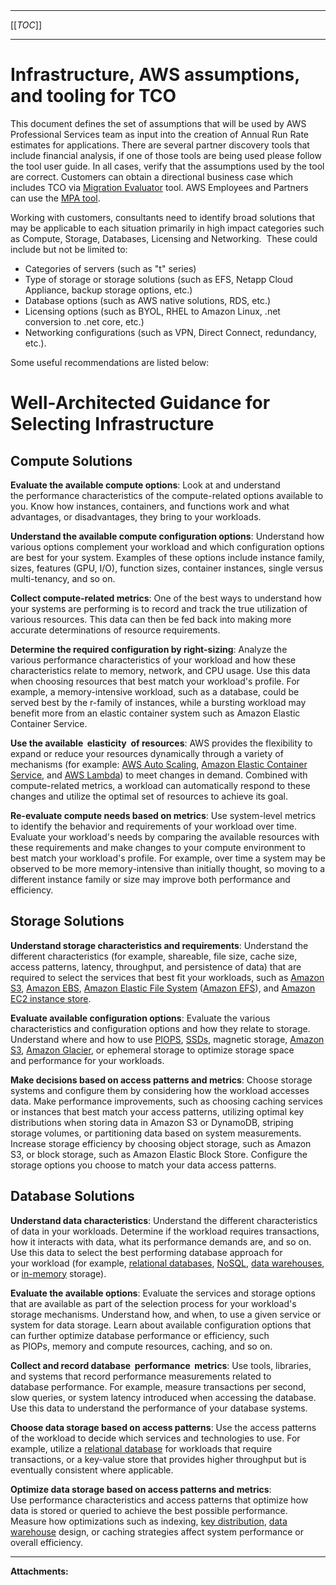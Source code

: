   

  

|    |    |    |    |
| --- | --- | --- | --- |

  

* * *

[[_TOC_]]

* * *

Infrastructure, AWS assumptions, and tooling for TCO
====================================================

This document defines the set of assumptions that will be used by AWS Professional Services team as input into the creation of Annual Run Rate estimates for applications. There are several partner discovery tools that include financial analysis, if one of those tools are being used please follow the tool user guide. In all cases, verify that the assumptions used by the tool are correct. Customers can obtain a directional business case which includes TCO via [Migration Evaluator](https://aws.amazon.com/migration-evaluator/) tool. AWS Employees and Partners can use the [MPA tool](http://mpa-proserve.amazonaws.com/).

Working with customers, consultants need to identify broad solutions that may be applicable to each situation primarily in high impact categories such as Compute, Storage, Databases, Licensing and Networking.  These could include but not be limited to:

*   Categories of servers (such as "t" series)
*   Type of storage or storage solutions (such as EFS, Netapp Cloud Appliance, backup storage options, etc.)
*   Database options (such as AWS native solutions, RDS, etc.)
*   Licensing options (such as BYOL, RHEL to Amazon Linux, .net conversion to .net core, etc.)
*   Networking configurations (such as VPN, Direct Connect, redundancy, etc.). 

  

Some useful recommendations are listed below:

Well-Architected Guidance for Selecting Infrastructure
======================================================

Compute Solutions
-----------------

**Evaluate the available compute options**: Look at and understand the performance characteristics of the compute-related options available to you. Know how instances, containers, and functions work and what advantages, or disadvantages, they bring to your workloads.

**Understand the available compute configuration options**: Understand how various options complement your workload and which configuration options are best for your system. Examples of these options include instance family, sizes, features (GPU, I/O), function sizes, container instances, single versus multi-tenancy, and so on.

**Collect compute-related metrics**: One of the best ways to understand how your systems are performing is to record and track the true utilization of various resources. This data can then be fed back into making more accurate determinations of resource requirements.

**Determine the required configuration by right-sizing**: Analyze the various performance characteristics of your workload and how these characteristics relate to memory, network, and CPU usage. Use this data when choosing resources that best match your workload's profile. For example, a memory\-intensive workload, such as a database, could be served best by the r-family of instances, while a bursting workload may benefit more from an elastic container system such as Amazon Elastic Container Service.

**Use the available 
elasticity 
of resources**: AWS provides the flexibility to expand or reduce your resources dynamically through a variety of mechanisms (for example: [AWS Auto Scaling](https://wa.aws.amazon.com/wat.concept.awsautoscaling.en.html "A fully managed service that enables you to quickly discover the scalable AWS resources that are part of your application and configure dynamic scaling."), [Amazon Elastic Container Service](https://wa.aws.amazon.com/wat.concept.ecs.en.html "A highly scalable, fast, container management service that makes it easy to run, stop, and manage Docker containers on a cluster of EC2 instances."), and [AWS Lambda](https://wa.aws.amazon.com/wat.concept.lambda.en.html "A web service that lets you run code without provisioning or managing servers. You can run code for virtually any type of application or back-end service with zero administration. You can set up your code to automatically trigger from other AWS services or call it directly from any web or mobile app.")) to meet changes in demand. Combined with compute-related metrics, a workload can automatically respond to these changes and utilize the optimal set of resources to achieve its goal.

**Re-evaluate compute needs based on metrics**: Use system-level metrics to identify the behavior and requirements of your workload over time. Evaluate your workload's needs by comparing the available resources with these requirements and make changes to your compute environment to best match your workload's profile. For example, over time a system may be observed to be more memory\-intensive than initially thought, so moving to a different instance family or size may improve both performance and efficiency.

Storage Solutions
-----------------

**Understand storage characteristics and requirements**: Understand the different characteristics (for example, shareable, file size, cache size, access patterns, latency, throughput, and persistence of data) that are required to select the services that best fit your workloads, such as [Amazon S3](https://wa.aws.amazon.com/wat.concept.amazonsimplestorageservice.en.html "Storage for the internet. You can use it to store and retrieve any amount of data at any time, from anywhere on the web."), [Amazon EBS](https://wa.aws.amazon.com/wat.concept.ebs.en.html "A service that provides block level storage volumes for use with EC2 instances."), [Amazon Elastic File System](https://wa.aws.amazon.com/wat.concept.efs.en.html "A file storage service for EC2instances. Amazon EFS is easy to use and provides a simple interface with which you can create and configure file systems. Amazon EFS storage capacity grows and shrinks automatically as you add and remove files.") ([Amazon EFS](https://wa.aws.amazon.com/wat.concept.efs.en.html "A file storage service for EC2instances. Amazon EFS is easy to use and provides a simple interface with which you can create and configure file systems. Amazon EFS storage capacity grows and shrinks automatically as you add and remove files.")), and [Amazon EC2 instance store](https://wa.aws.amazon.com/wat.concept.ec2-instance-store.en.html "Storage is located on disks that are physically attached to the host computer.").

**Evaluate available configuration options**: Evaluate the various characteristics and configuration options and how they relate to storage. Understand where and how to use [PIOPS](https://wa.aws.amazon.com/wat.concept.piops.en.html "For EBS volumes you can specify a consistent IOPS rate when you create the volume."), [SSDs](https://wa.aws.amazon.com/wat.concept.ssd.en.html "Solid-state drives are a storage device that uses memory to store data."), magnetic storage, [Amazon S3](https://wa.aws.amazon.com/wat.concept.amazonsimplestorageservice.en.html "Storage for the internet. You can use it to store and retrieve any amount of data at any time, from anywhere on the web."), [Amazon Glacier](https://wa.aws.amazon.com/wat.concept.glacier.en.html "A secure, durable, and low-cost storage service for data archiving and long-term backup. You can reliably store large or small amounts of data for significantly less than on-premises solutions. Amazon Glacier is optimized for infrequently accessed data, where a retrieval time of several hours is suitable."), or ephemeral storage to optimize storage space and performance for your workloads.

**Make decisions based on access patterns and metrics**: Choose storage systems and configure them by considering how the workload accesses data. Make performance improvements, such as choosing caching services or instances that best match your access patterns, utilizing optimal key distributions when storing data in Amazon S3 or DynamoDB, striping storage volumes, or partitioning data based on system measurements. Increase storage efficiency by choosing object storage, such as Amazon S3, or block storage, such as Amazon Elastic Block Store. Configure the storage options you choose to match your data access patterns.

Database Solutions
------------------

**Understand data characteristics**: Understand the different characteristics of data in your workloads. Determine if the workload requires transactions, how it interacts with data, what its performance demands are, and so on. Use this data to select the best performing database approach for your workload (for example, [relational databases](https://wa.aws.amazon.com/wat.concept.relational.en.html "A relational database is a collection of data items with pre-defined relationships between them."), [NoSQL](https://wa.aws.amazon.com/wat.concept.nosql.en.html "NoSQL databases are purpose built for specific data models and have flexible schemas for building modern applications."), [data warehouses](https://wa.aws.amazon.com/wat.concept.data-warehouse.en.html "A central repository of information that can be analyzed to make better informed decisions."), or [in-memory](https://wa.aws.amazon.com/wat.concept.in-memory.en.html "The state of being stored in volatile system RAM rather than on stable storage, such as flash or disk.") storage).

**Evaluate the available options**: Evaluate the services and storage options that are available as part of the selection process for your workload's storage mechanisms. Understand how, and when, to use a given service or system for data storage. Learn about available configuration options that can further optimize database performance or efficiency, such as PIOPs, memory and compute resources, caching, and so on.

**Collect and record database 
performance 
metrics**: Use tools, libraries, and systems that record performance measurements related to database performance. For example, measure transactions per second, slow queries, or system latency introduced when accessing the database. Use this data to understand the performance of your database systems.

**Choose data storage based on access patterns**: Use the access patterns of the workload to decide which services and technologies to use. For example, utilize a [relational database](https://wa.aws.amazon.com/wat.concept.relational.en.html "A relational database is a collection of data items with pre-defined relationships between them.") for workloads that require transactions, or a key-value store that provides higher throughput but is eventually consistent where applicable.

**Optimize data storage based on access patterns and metrics**: Use performance characteristics and access patterns that optimize how data is stored or queried to achieve the best possible performance. Measure how optimizations such as indexing, [key distribution](https://wa.aws.amazon.com/wat.concept.key-distribution.en.html "The relative probability that a given key to access data is spread out across storage."), [data warehouse](https://wa.aws.amazon.com/wat.concept.data-warehouse.en.html "A central repository of information that can be analyzed to make better informed decisions.") design, or caching strategies affect system performance or overall efficiency.

* * *

 **Attachments:** 

